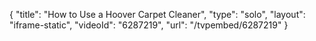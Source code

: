 {
    "title": "How to Use a Hoover Carpet Cleaner",
    "type": "solo",
    "layout": "iframe-static",
    "videoId": "6287219",
    "url": "\/tvpembed\/6287219"
}